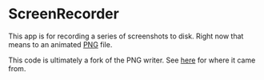 # ScreenRecorder

This app is for recording a series of screenshots to disk.
Right now that means to an animated [PNG](https://www.w3.org/TR/PNG/) file.

This code is ultimately a fork of the PNG writer.
See [here](https://github.com/curtcox/apng-writer/tree/delete_unneeded_stuff) for where it came from.